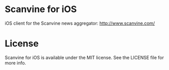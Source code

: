 Scanvine for iOS
================

iOS client for the Scanvine news aggregator: http://www.scanvine.com/

License
=======

Scanvine for iOS is available under the MIT license. See the LICENSE file for more info.

